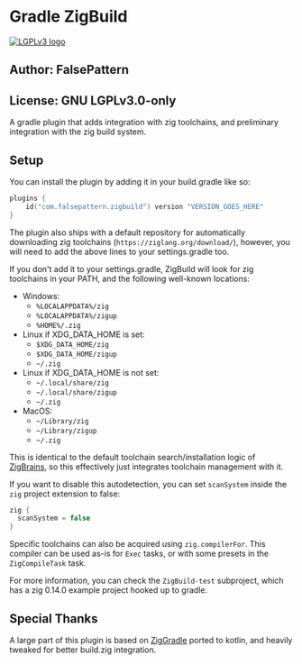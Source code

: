 # Gradle ZigBuild

<a rel="license" href="https://www.gnu.org/licenses/lgpl-3.0.en.html"><img alt="LGPLv3 logo" style="border-width:0" src="https://www.gnu.org/graphics/lgplv3-with-text-154x68.png" /></a>
## Author: FalsePattern
## License: GNU LGPLv3.0-only

A gradle plugin that adds integration with zig toolchains, and preliminary integration with the zig build system.

## Setup

You can install the plugin by adding it in your build.gradle like so:

```kotlin
plugins {
    id("com.falsepattern.zigbuild") version "VERSION_GOES_HERE"
}
```

The plugin also ships with a default repository for automatically downloading zig toolchains (`https://ziglang.org/download/`), however, you will need to add the above lines to
your settings.gradle too.

If you don't add it to your settings.gradle, ZigBuild will look for zig toolchains in your PATH, and the following well-known locations:
- Windows:
  - `%LOCALAPPDATA%/zig`
  - `%LOCALAPPDATA%/zigup`
  - `%HOME%/.zig`
- Linux if XDG_DATA_HOME is set:
  - `$XDG_DATA_HOME/zig`
  - `$XDG_DATA_HOME/zigup`
  - `~/.zig`
- Linux if XDG_DATA_HOME is not set:
  - `~/.local/share/zig`
  - `~/.local/share/zigup`
  - `~/.zig`
- MacOS:
  - `~/Library/zig`
  - `~/Library/zigup`
  - `~/.zig`

This is identical to the default toolchain search/installation logic of [ZigBrains](https://github.com/falsepattern/zigbrains), so this effectively just integrates
toolchain management with it.

If you want to disable this autodetection, you can set `scanSystem` inside the `zig` project extension to false:
```kotlin
zig {
  scanSystem = false
}
```

Specific toolchains can also be acquired using `zig.compilerFor`. This compiler can be used as-is for `Exec` tasks, or
with some presets in the `ZigCompileTask` task.

For more information, you can check the `ZigBuild-test` subproject, which has a zig 0.14.0 example project hooked up to gradle.

## Special Thanks

A large part of this plugin is based on [ZigGradle](https://github.com/lukebemishprojects/ZigGradle) ported to kotlin, and heavily tweaked for better build.zig integration.
